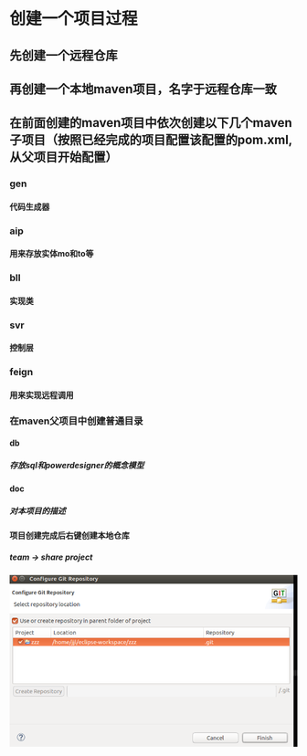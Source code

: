 # 创建一个项目过程

## 先创建一个远程仓库

## 再创建一个本地maven项目，名字于远程仓库一致

## 在前面创建的maven项目中依次创建以下几个maven子项目（按照已经完成的项目配置该配置的pom.xml,从父项目开始配置）

### gen

#### 代码生成器

###  aip

#### 用来存放实体mo和to等

### bll

#### 实现类

### svr

#### 控制层

### feign

#### 用来实现远程调用

### 在maven父项目中创建普通目录

#### db

##### 存放sql和powerdesigner的概念模型

#### doc

##### 对本项目的描述

#### 项目创建完成后右键创建本地仓库

##### team -> share project


![创建本地残仓库](创建本地仓库.png)



